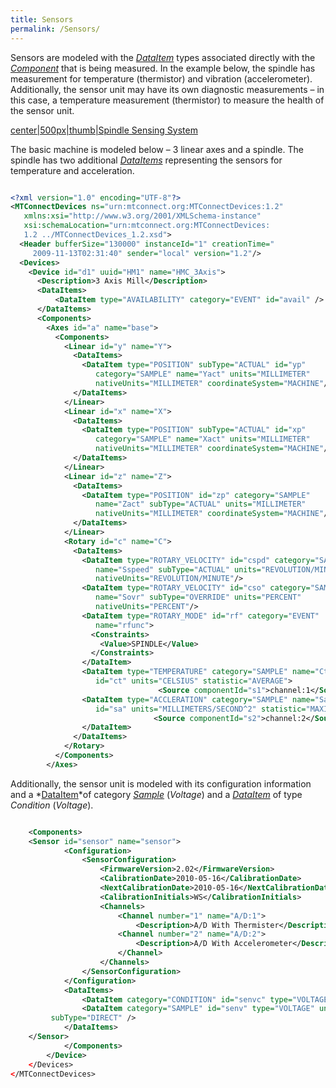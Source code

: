 ```yaml
---
title: Sensors
permalink: /Sensors/
---
```


Sensors are modeled with the *[DataItem](/Terminology "wikilink")* types
associated directly with the *[Component](/Terminology "wikilink")* that
is being measured. In the example below, the spindle has measurement for
temperature (thermistor) and vibration (accelerometer). Additionally,
the sensor unit may have its own diagnostic measurements – in this case,
a temperature measurement (thermistor) to measure the health of the
sensor unit.

[center|500px|thumb|Spindle Sensing
System](/File:SpindleSensingSystem.PNG "wikilink")

The basic machine is modeled below – 3 linear axes and a spindle. The
spindle has two additional *[DataItems](/Terminology "wikilink")*
representing the sensors for temperature and acceleration.

``` xml

<?xml version="1.0" encoding="UTF-8"?>
<MTConnectDevices ns="urn:mtconnect.org:MTConnectDevices:1.2"
   xmlns:xsi="http://www.w3.org/2001/XMLSchema-instance"
   xsi:schemaLocation="urn:mtconnect.org:MTConnectDevices:
   1.2 ../MTConnectDevices_1.2.xsd">
  <Header bufferSize="130000" instanceId="1" creationTime="
     2009-11-13T02:31:40" sender="local" version="1.2"/>
  <Devices>
    <Device id="d1" uuid="HM1" name="HMC_3Axis">
      <Description>3 Axis Mill</Description>
      <DataItems>
          <DataItem type="AVAILABILITY" category="EVENT" id="avail" />
      </DataItems>
      <Components>
        <Axes id="a" name="base">
          <Components>
            <Linear id="y" name="Y">
              <DataItems>
                <DataItem type="POSITION" subType="ACTUAL" id="yp"
                   category="SAMPLE" name="Yact" units="MILLIMETER"
                   nativeUnits="MILLIMETER" coordinateSystem="MACHINE"/>
              </DataItems>
            </Linear>
            <Linear id="x" name="X">
              <DataItems>
                <DataItem type="POSITION" subType="ACTUAL" id="xp"
                   category="SAMPLE" name="Xact" units="MILLIMETER"
                   nativeUnits="MILLIMETER" coordinateSystem="MACHINE"/>
              </DataItems>
            </Linear>
            <Linear id="z" name="Z">
              <DataItems>
                <DataItem type="POSITION" id="zp" category="SAMPLE"
                   name="Zact" subType="ACTUAL" units="MILLIMETER"
                   nativeUnits="MILLIMETER" coordinateSystem="MACHINE"/>
              </DataItems>
            </Linear>
            <Rotary id="c" name="C">
              <DataItems>
                <DataItem type="ROTARY_VELOCITY" id="cspd" category="SAMPLE"
                   name="Sspeed" subType="ACTUAL" units="REVOLUTION/MINUTE"
                   nativeUnits="REVOLUTION/MINUTE"/>
                <DataItem type="ROTARY_VELOCITY" id="cso" category="SAMPLE"
                   name="Sovr" subType="OVERRIDE" units="PERCENT"
                   nativeUnits="PERCENT"/>
                <DataItem type="ROTARY_MODE" id="rf" category="EVENT"
                   name="rfunc">
                  <Constraints>
                    <Value>SPINDLE</Value>
                  </Constraints>
                </DataItem>
                <DataItem type="TEMPERATURE" category="SAMPLE" name="Ctemp"
                   id="ct" units="CELSIUS" statistic="AVERAGE">
                                 <Source componentId="s1">channel:1</Source>
                <DataItem type="ACCLERATION" category="SAMPLE" name="Sacc"
                   id="sa" units="MILLIMETERS/SECOND^2" statistic="MAXIMUM">
                                <Source componentId="s2">channel:2</Source>
                </DataItem>
              </DataItems>
            </Rotary>
          </Components>
        </Axes>
```

Additionally, the sensor unit is modeled with its configuration
information and a *[DataItem](/Terminology "wikilink")*of category
*[Sample](/Terminology "wikilink")* (*Voltage*) and a
*[DataItem](/Terminology "wikilink")* of type *Condition* (*Voltage*).

``` xml

    <Components>
    <Sensor id="sensor" name="sensor">
            <Configuration>
                <SensorConfiguration>
                    <FirmwareVersion>2.02</FirmwareVersion>
                    <CalibrationDate>2010-05-16</CalibrationDate>
                    <NextCalibrationDate>2010-05-16</NextCalibrationDate>
                    <CalibrationInitials>WS</CalibrationInitials>
                    <Channels>
                        <Channel number="1" name="A/D:1">
                            <Description>A/D With Thermister</Description>
                        <Channel number="2" name="A/D:2">
                            <Description>A/D With Accelerometer</Description>
                        </Channel>
                    </Channels>
                </SensorConfiguration>
            </Configuration>
            <DataItems>
                <DataItem category="CONDITION" id="senvc" type="VOLTAGE" />
                <DataItem category="SAMPLE" id="senv" type="VOLTAGE" units="VOLT"
         subType="DIRECT" />
            </DataItems>
    </Sensor>
            </Components>
        </Device>
    </Devices>
</MTConnectDevices>
```